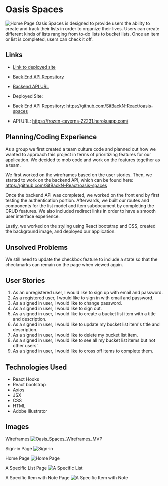 # Oasis Spaces
![Home Page](https://user-images.githubusercontent.com/53062479/88051231-48468b80-cb26-11ea-88ac-f5a22fa13ba5.png)
Oasis Spaces is designed to provide users the ability to create and track their lists in order to organize their lives. Users can create different kinds of lists ranging from to-do lists to bucket lists. Once an item or list is completed, users can check it off.

## Links
- [Link to deployed site](https://sitbackn-react.github.io/oasis-spaces-client/)
- [Back End API Repository](https://github.com/SitBackN-React/oasis-spaces)
- [Backend API URL](https://frozen-caverns-22231.herokuapp.com/)


- Deployed Site:
- Back End API Repository: https://github.com/SitBackN-React/oasis-spaces
- API URL: https://frozen-caverns-22231.herokuapp.com/


## Planning/Coding Experience
As a group we first created a team culture code and planned out how we wanted to approach this project in terms of prioritizing features for our application. We decided to mob code and work on the features together as a team.

We first worked on the wireframes based on the user stories. Then, we started to work on the backend API, which can be found here: https://github.com/SitBackN-React/oasis-spaces

Once the backend API was completed, we worked on the front end by first testing the authentication portion. Afterwards, we built our routes and components for the list model and item subdocument by completing the CRUD features. We also included redirect links in order to have a smooth user interface experience.

Lastly, we worked on the styling using React bootstrap and CSS, created the background image, and deployed our application.

## Unsolved Problems
We still need to update the checkbox feature to include a state so that the checkmarks can remain on the page when viewed again.

## User Stories
1. As an unregistered user, I would like to sign up with email and password.
2. As a registered user, I would like to sign in with email and password.
3. As a signed in user, I would like to change password.
4. As a signed in user, I would like to sign out.
5. As a signed in user, I would like to create a bucket list item with a title and description.
6. As a signed in user, I would like to update my bucket list item's title and description.
7. As a signed in user, I would like to delete my bucket list item.
8. As a signed in user, I would like to see all my bucket list items but not other users'.
9. As a signed in user, I would like to cross off items to complete them.

## Technologies Used
- React Hooks
- React bootstrap
- Axios
- JSX
- CSS
- HTML
- Adobe Illustrator

## Images
Wireframes
![Oasis_Spaces_Wireframes_MVP](https://media.git.generalassemb.ly/user/28180/files/0ded7200-c680-11ea-9f32-be91c9f7385b)

Sign-in Page
![Sign-in](https://user-images.githubusercontent.com/53062479/88051203-3ebd2380-cb26-11ea-9ac0-237e7c0238e1.png)

Home Page
![Home Page](https://user-images.githubusercontent.com/53062479/88051231-48468b80-cb26-11ea-88ac-f5a22fa13ba5.png)

A Specific List Page
![A Specific List](https://user-images.githubusercontent.com/53062479/88051357-788e2a00-cb26-11ea-8660-c8f74586faba.png)

A Specific Item with Note Page
![A Specific Item with Note](https://user-images.githubusercontent.com/53062479/88051373-7f1ca180-cb26-11ea-865c-0dc74c73353f.png)

